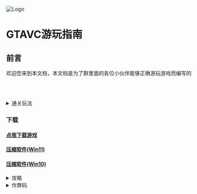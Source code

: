 ![Logo](https://sgss-1304995454.cos.ap-guangzhou.myqcloud.com/images%2Ftop.png)

# GTAVC游玩指南 
## 前言
欢迎您来到本文档，本文档是为了群里面的各位小伙伴能够正确游玩游戏而编写的

<br/><br/>

<details>

<summary>通关玩法</summary>

#### 通关玩法
<iframe src="//player.bilibili.com/player.html?aid=421854885&bvid=BV1v3411t7zQ&cid=445817165&page=1" scrolling="no" border="0" frameborder="no" framespacing="0" allowfullscreen="true" width="900px" height="600px"> </iframe>

</details>

### 下载
<!--#### <a href="https://sgss-1304995454.cos.ap-guangzhou.myqcloud.com/software/GTAVC%E5%90%AF%E5%8A%A8%E5%99%A8.exe" download="GTAVC启动器.exe">点我下载软件</a><br/>-->
#### <a href="https://sgss-1304995454.cos.ap-guangzhou.myqcloud.com/%E7%BD%AA%E6%81%B6%E9%83%BD%E5%B8%82%E4%B8%AD%E6%96%87%E7%89%88.zip" download="罪恶都市中文版.zip">点我下载游戏</a>
#### <a href="ms-windows-store://pdp/?ProductId=9N8G7TSCL18R">压缩软件(Win11)</a>
#### <a href="ms-windows-store://pdp/?ProductId=9MZ81RMK8JFD">压缩软件(Win10)</a>

<details>

<summary>攻略</summary>

# 攻略

## ==主流任务== 

###　　A. Ken Rosenberg(律师处)的任务 

####　　1.The party 

　　来到的办公室，交谈后Ken让我去码头的游艇上参加本地黑帮的聚会。(要先去商店换衣服)在游艇上与Cortez交谈后，认识了他的女儿Mercedes，Mercedes给我指了指当地的主要黑帮头头。然后让我送她到Pole Position Club(脱衣舞俱乐部) 报酬:100 

####　　2.Back Alley Brawl 

　　我来到Malibu Club，找到Kent Paul了解情况后。赶到Ocean Beach的一个小巷找到一个厨师，干掉他夺到电话并遇到Lance这时，来了三个大厨子。不要恋战，开Lance的车和他一起逃到枪店然后返回Ocean View. 报酬:200 

####　　3.Jury Fury 

　　去Ken的办公室，他让我去恐吓两个陪审员。出门时，有个工人被车压死，捡起他的锤子赶到指定地点，不要将陪审员打死只须将他们的车砸坏就行。 报酬:400 

####　　4.Riot 

　　在Ken的办公室结识了Carrinton，一个建筑公司老板。得到的任务是让我去一处建筑仓库引发一场暴动!先去换衣服，然后赶往建筑仓库(最好到警察局停车场捡手雷，那样过关会容易些)。发现工人在示威，我过去随便打了四个工人。暴动开始了!趁乱进入建筑仓库，炸毁三辆卡车。 报酬:1000 

###　　B. Avery Carrington(建筑工地处)的任务  

####　　1.Four Lron 

　　在工地与Carrington交谈，将要去干掉一个爱打高尔夫的工头。先去衣店换一身高尔夫装(真难看)后去高尔夫球场，由于无法将武器带入高尔夫球场，只得用高尔夫球棒了。开小车到那个工头练球的地方，先上去放到一个守楼梯的保镖，然后下楼(不要和其他保镖纠缠)将上车逃跑的工头干掉。或者直接回到高尔夫球场大门口等他自投罗网。 报酬:500 

####　　2.Demolition Man 

　　这回Carrington要将对面敌对公司未完工的大楼炸掉(真够狠的)，来到Top Gun卡车，用模型飞机飞到对面的大楼安装炸弹。建议先不要取炸弹，先飞到大楼里面的1，2，3，4层用螺旋桨干掉里面的工人和守卫。然后回来取炸弹，此时记时开始 ，操纵飞机来到各层有标记的油桶上方投放即可。 报酬:1000 

####　　3.Two Bit Hit 

　　建筑老板Carrington为了在Little Havana和Little Haiti获取利润，想挑起古巴帮和海地帮的战争!于是让我化装城古巴人去干掉古巴帮的一个头目。驱车前往指定地点更换古巴帮衣服后驾车来到Little Haiti的指定地点，撞死附近的敌人后，头目会上灵车逃跑，在其侧面撞击直至其爆炸(尾随的话，它会扔棺材，车撞上即炸)!还有一种方法，可在Diaz豪宅的迷宫里找到狙击枪，这样可以直接将那个头目干掉，然后赶快离开Little Haiti这个区域。 报酬:2500  

###　　C. Juan Garcia Cortez- The Colonel(小码头处)的任务 

####　　1.Treacherous Swine 

　　在游艇上，Cortez让我去做掉一个得罪过他的胖子Gonzalez，并给了我一把电锯。赶到Gonzalez家，(就在Malibu俱乐部停车场后面)在楼顶，Gonzalez发现了我，他的两个手下赶来对付我，用电锯锯断他们，发现Gonzalez跑下楼了，我也跟着下来。开车将他碾死。这时，会有2颗警星，在警察围捕下逃到喷漆处消除。 报酬:250 

####　　2.Mall Shootout 

　　Cortez有一桩生意要做，让我到购物中心去见一个线人。但他中途叛变，逃走了。杀死伏击的枪手，及忙追了出去，发现那小子上了一辆PCJ600摩托车，坐上车，将他撞死!下车夺取文件夹后会有2颗警星。一路逃到小码头后既可。(建议这关开始时使用跑车) 报酬:500 

####　　3.Guardian Angels 

　　开车到一个停车场取枪，这时Lance会出现，驱车和他一起到Ocean Beach的一处小巷，答应保护Diaz一行人与古巴帮的交易。上侧面的楼上持枪掩护。正在交易时，一伙海地帮的小流氓会来破坏交易。他们会分别先后从前面和后面的路杀来，在枪战中，要保护Diaz 和 Lance的安全。小心会有人从Lance后面的楼梯上来偷袭他。杀光他们后，有两个骑摩托的人抢走钱，其中一个被爆头，骑上他的车追另一个人将他杀死!取到钱箱之后返回交易点。 报酬:1000 

####　　4.Sir,Yes Sir 

　　上校Cortez的一个买主想要一些军事装备，正好有一队军方车队在对岸的Little Havana附近向码头驶去。Cortez托我到对岸去，并在车队中抢一辆坦克!他一定是疯了，但没办法，只有照办。在下一个小码头驾船驶向对岸的码头Boatyard，上岸驱车赶往Little Havana的警察局附近，下车。车队也靠近了，当他们停在前面的商店时，坦克兵去商店买东西。此时我趁机冲过去进入 坦克，朝指定地点赶去。由于坦克有损坏度，一但损坏度满了坦克就爆炸了!!因此一路上警察采用自杀战术猛撞"我的"坦克，好不容易才赶到指定地点，将坦克开进车库既可。 报酬:2000  

####　　5.All Hands On Deck 

　　Cortez上校准备离开这里，但他希望游艇驶到公海之前，让我来保护他。果然，游艇刚开动，就有八个敌人追了过来，他们上了小船从游艇后面追了过来，把他们一个一个干掉，否则他们会登上船的。前面的海面被一群敌人的船只堵死了。这时要尽快将那些船上的敌人消灭掉。如果他们的橡皮艇靠近，他们便会从游艇的前面登船。此时，天空飞来了一架直升飞机，趁它没降落前击落它，否则会有敌人机降下来。依次击落两架直升机，会有一架AH-64(阿帕奇)直升机飞来。我的天!赶快击落它。然后将前面堵路的船只击沉。Cortez给了我一艘快艇，跟我道了别。(本关最好要有重型武器) 报酬：5000  

###　　D. Ricardo Diaz- Coke Baron (中心岛豪宅处)的任务 

####　　1.The Chase 

　　来到Diaz的豪宅，他正在因为****赛输了而大发雷霆，见到了我，想了一会儿才跟我谈起来。原来一帮小偷老来偷他的钱，为此他很头疼，于是他让我到一个多次光顾他豪宅的小偷家探查那些小偷到底将他的钱放到什么地方!驾车驶向指定地点，发现小偷家里没人。此时，那个小偷在楼上出现尔后马上从屋顶逃走了，追上去，但不能杀死他，一直走，然后跳到垃圾箱上，那个小偷竟然还有同伙接应!骑上小踏板，追!一路上躲闪四处乱飞的子弹，跟随他们来到了小毛贼的老巢。 报酬:1000  

####　　2.Phnom Penh '86 

　　每次来到Diaz的豪宅都会看到他在发脾气，这回又把花瓶砸了。那帮小偷打电话给Diaz，可能在向他示威。Diaz忍无可忍，派我和Lance去小偷的老巢将钱抢回来。一路上和Lance聊着天，欣赏着美丽的海滨风光，真是其乐无穷。不多会儿来到了小偷巢穴的上空，我的M60机枪开始派上用场了，一场屠杀....消灭外围的敌人之后，我被机降在小偷老巢的门外，端着M60冲啊!杀到屋顶在一尸体旁取得钱箱。Lance开着直升机赶到接我回Diaz的豪宅了。 报酬:2000  

####　　3.The Fastest Boat 

　　Diaz听说那帮小偷正在船坞改造一艘快艇，他想要那艘快艇。我只好帮他跑跑腿了，驾车开到Botyard，小心那帮小偷用的可是威力很大的冲锋枪，干掉Botyard的敌人，进入控制室，里面的三个工人向我扑来。敢跟拿枪的干!灭了他们。走到控制台，放下快艇。此时，会冲进一些小流氓，杀光他们进入快艇，会有3颗警星，一路上警察的快艇围追堵截，赶快开到Diaz豪宅后的码头吧! 报酬：4000  

####　　4.Supply & Demand 

　　我和Lance受命驾驶刚偷来的快艇到内河航道的一艘船上拿取重要物品，途中，那帮小偷也来凑热闹，分别有6艘快艇分成3组向停泊那艘船的码头驶去。不能让他们得逞，赶快追击。可以从外海走，那样简单多了。一开船就往左边走，将通过两座大桥，不要理会那些敌人。通过第二座桥时，看看地图，拐几个弯就到了。当然如果你开快艇技术高，那也可以跟着敌人走，但较为困难。然后Lance开船，将后面的敌人消灭，注意岸边的敌人，还会有直升机出现，打落它。到达Diaz豪宅的码头即可。  报酬：10000 

####　　5.Rub Out (必须先完成Death Row) 

　　我与Lance为Diaz卖命，但他却想杀死我的好兄弟Lance，这个仇一定要报。来到Diaz豪宅大门口等待Lance到来，Lance从后车厢拿出来两把M4A1，这枪用着很过瘾。Diaz通过监视器看到了我们，他的一帮手下也做好了准备。用狙击枪干掉豪宅门口的守卫，过去才发现大门锁着。从豪宅后面的右边的门走，一路杀到二楼，杀死Diaz办公室外的敌人。这时，Diaz走了出来，朝他扫射!他身负重伤，最后说了一句，“我相信你，Tommy。” “晚安，Diaz先生。”Lance说道。这时拥有了Diaz的豪宅，可以存盘/换衣。     报酬：50000  

###　　E. Kent Paul (Malibu Club处)  

####　　Death Row 

　　接到Kent Paul的电话，说有要事。赶到Malibu Club，得知搭档Lance被Diaz关到Little Haiti的垃圾场。开辆快车，从高尔夫球俱乐部那边的大桥到垃圾场会快一些。如果Lance的生命减完任务就失败了，所以要快。开车冲进垃圾场，撞死看门的敌人，然后与剩下的敌人激战，注意仓库顶上有敌人。消灭完敌人，到仓库解救Lance之后驾车将Lance送到Downtown的医院。出垃圾场后会有Diaz的手下开跑车堵截。小心，不要让Lance死掉，一直将他送到医院。(在垃圾场干掉敌人后可以从他们身上找到许多钱,至少3000) 报酬：无 

###　　F. Tommy Vercetti- Criminal Empire (V点)的任务  

####　　1.Shakedown 

　　有了自己的豪宅，扩大了实力.和Ken,Lance,Carrington三人一起参观刚到手的豪宅，我心里很得意。但这样下去不是办法，必须想一个来钱的道才能真正富起来，我们一致同意到周围的商店收取保护费。Lance一行人到Ocean Beach的酒吧收保护费。我独自去North Point Mall恐吓那些店主。在五分钟内来到North Point Mall并打碎所有红点显示的玻璃。听着那些店主的喊叫，心里真舒服。但此时会有警星出现，逃吧。 报酬：2000  

####　　2.Bar Brawl 

　　我回到豪宅，发现Lance等人正在喝酒，一句话也不说。后来才知道有个酒吧拒绝交保护费，因为有一家保安公司抢先一步。我带上两个手下，赶到拒交保护费的Front Page Bar，杀死门口的保安公司守卫。引起了混乱，问酒吧老板保安公司的情况。之后在五分钟内赶到一处地点，杀死其他的保安公司守卫。此时会发生爆炸，有两个家伙骑着摩托车跑了，开车追上去撞死他们。  

　　报酬：4000  

####　　3.Copland 

　　返回豪宅，又出事了。刚被我恐吓的一个咖啡厅老板报了警，我和Lance决定将他的破咖啡厅炸了。增加警星引来警察 (至少要2颗警星)将警察引入指定车库后我门将他们干掉，换了身警服。来到North Point Mall，进入咖啡厅放炸弹，但头脑发昏 的我居然定在5秒钟后爆炸!赶快逃!咖啡厅爆炸了，我们赶紧逃出North Point Mall坐上车。这时会有5颗警星，连FBI也赶来了。 到喷漆处消除警星，赶到指定地点。 报酬：10000  

####　　4.Cap The Collector (在完成夜总会和印钞厂，码头等资产任务后出现) 

　　印钞厂的老工人被打了，我问清情况，得知是Sonny指使他的手下干的。他们现在正在我的各个产业收钱。开快车赶到黄点，在黑手党收取全部产业钱之前将他们干掉!一共6个人3辆摩托车，最好用车撞死他们，那些混蛋去的第一个地方是我的Boatyard， 赶过去杀死他们，剩下的几个也好对付。 报酬: $30000  

####　　5.Keep Your Friends Close (在完成夜总会和印钞厂，码头等资产任务后出现) 

　　Sonny带着他的一帮手下来到我的豪宅，他们不怀好意，想干掉我独吞我的全部资产。令我没想到的是Lance居然背叛了我! 站到了Sonny那一边，这时我才想到Diaz为什么要干掉Lance。我只得独自保卫我的办公室，那些黑手党会上来抢我的钱。他们 撬开保险柜，这时钱数在疯狂的减少。先干掉那些喽罗，然后Lance那小子会出现在二楼，追他上去，在顶楼看到他躲在箱子后面，打爆旁边的汽油桶，干掉那些黑手党。最后将Lance干掉。下楼后，遇到Sonny及其手下，先干掉他的两个手下，然后和Sonny单挑。  

　　报酬：30000  

##　　====至此主要剧情任务全部通关==== 

### G. Love Fist (骷髅标志处)的任务 

####　　1.Love Juice 

　　Kent Paul打电话给我说有活儿给我干，来到Downtown的指定地点。看到三个变态男正在录制唱片，那三个人的吼叫声真是让我忍受不了。看来那几个家伙需要一些毒品才可以提起精神来，我到指定地点为那三个变态买毒品，但那个毒贩收了我的钱却骑着摩托跑了，临走时还骂我是个傻帽。开车撞死那个家伙，夺到了放毒品的手提箱。这时，Kent打电话让我去接Cortez的女儿Merceds,开车到高尔夫球场附近接上Merceds。此时只有1分半钟的时间将她送到那三个变态的录音棚。建议去接Merceds前 

　　使用PCJ600，速度快，体积小。 报酬：2000 

####　　2.Psycho Killer 

　　那三个变态有一些新唱片要发售，委托我去现场察看。开着他们那辆速度极慢的加长礼车，赶到指定地点。发现有一个疯狂变态男枪杀了一名警卫，然后开车逃走了。只能开着那辆破车追赶，将那变态男干掉。 报酬：4000 

####　　3.Publicity Tour (在完成飞车党任务后出现) 

　　那个跟Love Fist作对的变态男居然还没有死，与Love Fist坐他们的车去演唱会现场。但是那个变态男打电话说他在车上放了炸弹，已启动，只有全速前进而且不能减速，否则炸弹会爆炸。车必须保持全速，小心驾驶，在城区乱转，小心驾驶直到炸弹排除。 报酬：8000 
 
###　　H. Big Mitch Baker (黑桃心标志)的任务 

####　　1.Alloy Wheels of Steel 

　　Kent介绍我认识了飞车党老大Baker，他想考验我驾驶弯把摩托的技术。驾驶摩托车与另外三个人比赛，一定要夺取第一名。如果你够棒的话，可以和他们公平比赛。也可以开辆大卡车来堵在他们的前面，那样可以占到些便宜。但不要碰住他们，也不要杀死他们，否则任务失败。绕着Downtown转一大圈后夺取第一名即可。 报酬：1000  

####　　2.Messing With The Man 

　　飞车党老大Baker为了考验我，让我在Downtown将街道搞乱，拿着微冲射击看到的所有车辆。听到一声脆响，破坏程度就会增加一点，直到加满为止。在限定时间内完成。 报酬：2000  

####　　3.Hog Tied 

　　当地一个盗窃团伙偷走了飞车党的一辆摩托，Baker让我抢回来，骑上摩托(最好用PCJ600,对面的橱窗里面有)。骑摩托到 Downtowo警察局那里，顺着停一辆警车的公路往前开，要最快速度。快到“丁”字路口时从右边人行道的楼梯冲上去飞到对面的楼房顶上。干掉房顶上的敌人，顺着楼梯下去，找到停放摩托车的车库，干掉保卫。骑上摩托车，这时应该向下楼的楼梯口方向驶去，会看到远处有一节楼梯，驾驶摩托车从楼梯飞到街道上。会有小偷驾车从后面追来最好下摩托将他们干掉。返回飞车党聚集地即可。 报酬：4000 

###　　I. Umberto Robina- The Cubans (Little Havana咖啡馆处)的任务 
  
####　　1.Stunt Boat Challenge 

　　接到电话来到咖啡馆，见到古巴帮首领。他想试试我的身手，让我去开快艇。来到栈桥见到Rico，上快艇。开始时只要碰到第一个黄点，就会开始计时。3分钟之内跑完20余个路点。 报酬：1000  

####　　2.Cannon Fodder 

　　古巴帮首领Umberto受到了海地人的侮辱，他发誓要报仇。整一辆车将3个古巴人带到海地人的基地，支援那里的古巴人。下车先将前面挡路的敌人干掉，然后有一个敌人在楼顶用狙击枪打死了几个古巴人。Rico呼叫援军，在同伴的掩护下，将楼顶的狙击手打死。大家一起冲进海地人的基地，发现是个陷井，和Rico一起开旁边的卡车逃到指定地点。(这里的敌人是打不完的，上卡车后会增加两颗警星) 报酬：1000  

####　　3.Naval Engagement 

　　Umberto得知海地人正在和小流氓交易毒品，得去将毒品抢来。来到靠近码头的地方，找到Rico。由Rico驾船，开到中心岛一处别墅的码头，看到交易正在进行中。杀死所有船上的敌人，然后岸上把敌人全部干掉，注意房顶上有个小流氓会放冷枪。杀光他们后找到3个装毒品的手提箱。此时，会来两个海地人，他们将Rico连人带船一起炸了。干掉他们后，逃离到咖啡馆。(此时会有5颗警星) 报酬：4000  

####　　4.Trojan Voodoo (在完成海地帮任务后出现) 

　　Umberto开始对海地人动手了，他想把海地人的基地炸上天。首先抢一辆海地人的车Voodoo(海地人首领胖女人家门口有一辆)然后带着同伴到指定地点和其余的人汇合。一起开进海地人的基地，开到仓库大门旁停下，出来肃清仓库内的敌人，不要着急装炸弹。先上楼梯去二楼装上炸弹，此时只有不到一分钟的时间，赶快装剩余的2颗炸弹。然后原路返回，发现海地人已经将大门口封死了，从右边的楼梯上房顶，远离基地。BANG!!海地人的基地飞上了天。 报酬：10000  

###　　J. Auntie Poulet- The Haitians (胖黑女人)的任务 

####　　1.Juju Scramble 

　　上一次帮助Umberto拼命抢回来的三包毒品他竟然交给了警察，看来他是想灭掉海地人。Poulet让我去三个地点将那些毒品取回来。来到垃圾场附近，上楼见到第一个手提箱，此时开始计时，警察也出现了(会出现2颗警星)，不要跟他们纠缠，赶快到第二点去取另一个。最后取完第三个后警星变为四颗。赶快逃到胖女人那里吧! 报酬：1000 

####　　2.Bombs Away 

　　古巴人有3艘快艇用来专门运送毒品，Poulet让我用遥控小飞机去炸毁那些快艇。来到Top Gun卡车，共有3架小飞机，到中心岛一处别墅的码头找到快艇，投放炸弹后岸上的古巴人会坐船和坐汽车逃走，不能让他们得逞了。这些飞机炸弹是无限的，尽管对准目标扔就是了。如果实再过不了关，有个比较麻烦的方法，但能保证你100%过关，控制飞机到那个别墅的码头，不要投炸弹，降落到地上，将古巴人一个一个撞死(撞4下死一个人)，然后开始练习投弹就行了。  

　　报酬：2000  

####　　3.Dirty Lickin's 

　　古巴人与海地人正在一起搏斗，胖女人Poulet让我用狙击枪掩护海地人。先到打斗现场对面的房顶上，然后站好位置用狙击步枪快速杀死古巴人。过一会儿会来一群古巴人增援，其中一个拿着东洋刀，东洋刀可是砍一下一个人的呦，先把拿着刀的那个家伙打死，剩下的就好办了。一定不能让海地人全部死亡。 报酬：4000  

###　　K. Phil Cassidy (P点)的任务  

####　　1.Gun Runner 

　　Phil需要一些枪械，有一帮流氓在市内运送枪支，驾车追击那些车辆，撞击后拾取掉落的枪支。最好将那些车辆也一起打炸，不然会带来很大麻烦。还有一群骑小踏板的小流氓会找你的麻烦。杀死和击毁剩余的人员和车辆后过关。  

　　报酬：2000 

####　　2.Boomshine Saigon 

　　爱玩炸弹的Phil不小心被炸掉一只胳膊，我也被震的头昏眼花。但必须把Phil送到医院。开着吉普车好不容易才到达医院，但里面有很多警察要抓Phil。Phil改变主意坚持要去一个私人诊所，只好开车送他到Little Havana的一处小胡同。 报酬：4000  
　
### 其他

0.夜幕降临时，街上会有很多妓女出现，驾驶两厢车（很多车不可以，自己慢慢摸索）停到她们身边，然后按喇叭。妓女会上车，然后停到一个没人的地方..车会不停的抖，最后妓女下车，收取200$。你的生命值可达到125。 	

1.摩托车可承载两人，直升机可承载四人。 

2.击爆汽车或摩托车轮胎将降低行驶速度和操控性。 

3.区别特技跳和普通跳，在于观察跳跃空中是否有慢动作回放。 

4.驾驶坦克按小键盘4或5旋转炮台，ctrl键发射炮弹。 

5.前往东岛警察局内换好警服，进入军事基地可不被士兵追杀。 

6.西岛汽车展示厅旁的空地是与警察对抗的最佳地区，由于四周有铁丝网保护，没有警察能从地面逮捕你。                                 

7.操作阿帕奇直升机和海洋巡逻艇时，左ctrl键是发射导弹；操作水陆两用直升机时，空格键是发射重机枪。 

8.驾驶警车、救护车、消防车时，按shift键可开启警报，附近车辆将避开绕行。 

9.拉响警报时，再次按下shift键将开启紧急警报，任何车辆都会避开绕行。 

10.每换一次衣服可消除两颗警星，如果警星超过两颗就无能为力了。 

11.坦克并非坚不可催，燃烧弹能在瞬间使它变成废铁。 

12.西岛摩托黑帮对面有家商店，打碎玻璃能得到pcj600摩托车。 

13.遥控直升机可用螺旋桨杀人，遥控轰炸机可用机头来撞人。 

14.救护车不受沙滩打滑影响，可保持全速在沙滩上行驶。 

15.当被警察通缉时，只要将汽车开进修车厂，待汽车翻新后，立即解除所有通缉警星。 

16.完好无损的汽车进入修车厂将进行喷漆工作，以便从中选择自己喜欢的颜色。 

17.驾驶sanchez摩托车，不断抬起摩托车前轮（小键盘6），当摩托车垂直地面只用后轮前进时，速度将达到平常的两倍。 

18.汽车损坏不用花钱去修车厂修理，只需将汽车开进存盘点旁的车库，汽车会焕然一新。 

19.获得乌兹冲锋枪和mp5后，驾驶交通工具时按e键和q键，再配合ctrl键能隔着窗户向外射击；摩托车可直接按ctrl键向前射击。 

20.经常按住shift键进行奔跑，能不断提高汤米的耐力值，使他一次拥有更长的奔跑时间。 

21.将mp3格式音乐拷贝至游戏安装目录mp3目录下，在驾驶汽车、快艇、飞机选择mp3电台便能欣赏音乐。 

22.被警察逮捕或进入医院，汤米将丢失武器和装备并损失100元。 

23.在hog tied任务与cannon fodder任务中，敌人没有数量限制，可自由射杀赚取金钱。 

24.任务途中被警察逮捕或进入医院，会有出租车送你到任务起始点，但你要付出9元钱的代价。 

25.进入比萨店吃比萨可补充生命值，到东岛购物中心吃夹心肉饼也能补充生命值。 

26.如果汽车在存盘点附近起火，立即靠近存盘点选择取消保存，你会发现汽车上的火已经熄灭了。 

27.回家休息能迅速恢复生命值，存档一次将使游戏时间推进6个小时，进入医院或警察局会使游戏时间推进12个小时。 

28.城市区域内如果有多个黑帮管辖，可以故意在大街上挑起事非，待他们火并之后坐收渔翁之利。 

29.存档文件默认保存于%Username%\Documents\GTA Vice City User Files文件下，请一定记得随时备份。 

30.游戏安装目录的skins目录下有汤米皮肤，你可以利用画图程序对图片进行简要修改，使汤米进行千奇百怪的变化。 

31.驾驶摩托车面对较高的台阶时，可以先抬起前轮，在空中迅速压低车身（小键盘9），便能完成跳跃台阶的特技表演。 

32.将汽车停放在高尔夫球场大门旁的压路筒旁，跳上汽车后就能携带武器不通过大门进入高尔夫球场，从而避开门卫武器检查。开船从海域进入高尔夫球场，或驾驶飞机从空中进入高尔夫球场也可躲避门卫武器检查。 

33.高尔夫球场和飞机场有武器检查装置，被检查出的武器将永远存放在那里，等于是活动的武器获取地点。 

34.抢车时，从主驾驶座一边能直接跳进车内（必须是敞篷车），从摩托车正前方能飞跃上车，可为抢车节药更多时间。 

35.驾驶摩托车来到墙角，沿着墙缝不断前进，你会看到摩托车会在瞬间停留在墙壁上，做出精彩的空翻镜头。 

36.海域中有很多岩石群，驾船来到岩石旁，跳上岩石顶可站在水中欣赏风景。 

37.汽车和摩托车高速行驶时按f键可强行跳车，直升机下降时按f键能强行跳机。 

38.城市内的桥梁栏杆并没有高度限制，算好时间和距离，可从桥上跳到行驶的快艇上，不必再去码头浪费时间。 

39.城市飙车赛开始前，驾驶汽车从起跑点后加速前进，经过起跑线时故意撞击参加比赛的其他赛车，这样你已经取得了领先位置。 

40.城市飙车赛前，可将距离较长的公交车或卡车停放在参加比赛的其他赛车前，这样在比赛时等于是先发制人。 

41.车库可强行停放多辆汽车或摩托车。方法很简单，首先将汽车停进车库，再把第二辆准备停放的汽车或摩托车停放在车库前。下车靠进车库，待车库门开启时迅上车将汽车或摩托车开进车库。 

42.车库还可停放直升机。先将直升机停放在正对车库门口的位置（注意微操作，不要让螺旋浆撞上车库大门），然后利用汤米身体将直升机推进车库。注意不同大小的车库用于存放不同类型的直升机，这样不必每次都前去找寻直升机。 

43.渔厂码头、电影公司、飞机场停放有packer卡车，将这种汽车开到想要飞跃的地点。驾驶其他汽车利用packer卡车的斜坡飞跃，就能到达无法前往的区域。 

44.第一次进入游戏，你只能在东岛活动，其实有4种方法前往西岛：①保证完成送100名乘客到指定地点，使出租车变为弹射式引擎。驾驶出租车来到东岛码头，从马路向码头地下停车场对面的栏杆全速前进，当接近栏杆时迅速按shift键弹射至石板路上，驾驶快艇前往西岛。②驾驶救护车到东岛码头任意一处紧闭的铁门前，倒车使救护车两个后轮悬挂于空中，但保证车身不要落于水中。接着找辆汽车停在救护车前，轻松跳到救护车顶，助跑跳至铁门后的石板路，驾驶快艇向西岛进发。③同样使用救护车，停放在中心岛大门旁的人行道上。跳上救护车，助跑跳进庄园内的植被上，一个漂亮的空翻，汤米进入了中心岛。④前往电影公司旁的大桥上，借助汽车跳到桥栏杆外，仔细观察桥下行驾的快艇。当快艇从桥下驶过时，算好时间和距离跳上快艇，解决驾驶员向西岛出发。 

### 奖励篇 

1.进入西岛北侧武器店可参加射击比赛；东岛护城河旁大厦墙角有pcj600摩托车，可参加跳跃赛；西岛北侧空地有sanchez摩托车和landstalker吉普车，可参加越野赛；东岛南侧停车场顶有stallion汽车，可参加障碍赛。 

2.进入东岛海滩top fun汽车，可进行遥控赛车比赛；进入东岛北侧停车场顶top fun汽车，可进行遥控轰炸机比赛；进入西岛机场墙角top fun汽车，可进行遥控直升机比赛；城市中有4架sparrow直升机，可进行市区标志穿越赛；西岛汽车展示厅地下车库前有城市全景图，可以参加城市飙车赛。 

3.每天晚上8点～11点59分，西岛北侧露天体育馆将举行比赛，可自由选择参加。 完成35个暴力事件及36个特技跳将获得100万元的奖励。游戏有7处房产供你购买，将提供存盘点、停车库、停机坪。手持带有瞄准器的武器对准店员可抢劫商店，总共有15家这样的商店。 

4.利用消防车扑灭火灾达到12级，游戏主角汤米可以防火；利用救护车救死扶伤达到12级，汤米可无限奔跑；利用比萨饼摩托车一次发送55个比萨饼，汤米生命值上限可达150点；利用警车、坦克、阿帕奇直升机抓捕罪犯达到12级，汤米防弹衣防护值上限可达150点；利用出租车送100名乘客到指定地点，出租车引擎将变成弹射式增压引擎，行驶途中按shift键可弹向空中。市区看见公交车时可抢走它，驾驶该辆公交车到城市站台处，每搭乘一名乘客将获得5元钱奖励。 

5.游戏共有100个隐藏包裹，每找齐10个隐藏包裹，豪宅及军事基地将依次出现以下武器：防弹衣、电锯、左轮手枪、火焰喷射器、连发狙击枪、旋转机枪、火箭筒、水陆两用直升机、坦克、阿帕奇直升机。 完成全部主线任务及找齐100个隐藏包裹后，东岛海滩停机坪会出现另一架阿帕奇直升机。 

6.百分之百完成游戏将激活终极奖励：生命值和防弹衣防护值上限可达到200；所有武器子弹无限；汽车耐撞性增强1倍；中心岛豪宅卧室可雇佣保镖；中心岛豪宅客厅会出现标有英文字母的白色t恤：我完成了罪恶都市全部任务，我是最强的（i completed vice city and all i got was this lousy t-shirt）。 

### 彩蛋篇 

什么是彩蛋？彩蛋（easter egg）是复活节的象征物，它象征着活力与生机。正是因为国外对复活节风俗的推崇，搞笑的彩蛋信息逐渐被加进电脑软件和游戏中。游戏程序员在编写游戏的同时，故意留下非常有趣的隐秘信息，一般这些信息并不会被玩家发现，需要通过特定的操作才能显现，以下便向各位揭露这“罪恶都市”中神秘的彩蛋： 

1.夜晚用狙击枪射击月亮能改变月亮大小。 

2.当警察任务达到12级后，暴风雨中能看见蓝色闪电雷。 

3.在晴朗的夜晚观看星空，会发现星星构成的制作小组的标志。 

4.西岛little havana地区房顶，有印有制作小组的宣传牌。 

5.收听vrock电台，你能听到播音员喋喋不休地谈论美国战争。 

6.在东岛歌舞厅墙角能找到仅有的印度农民，他们只会出现在这里看舞。 

7.电影公司的露天摄影场景是《自由都市》斯唐顿岛的临街商店复制品。 

8.驾驶直升机在中心岛上空翱翔，可看见有制作公司标志的游泳池。 

9.西岛码头海域能看见海底的沉船，西岛北侧桥墩下能看见海底损坏的快艇。 

10.偷到毒品黑帮gang burrito汽车时，你会发现汽车前面有个玩具熊。 

11.仔细观察东岛歌舞厅旁的临街店铺，在面包店玻璃橱窗上能找到游戏宣传海报。 

12.西岛出租车公司和附近比萨饼店内有两台街机，音乐表达的是 www.degenatron.com 游戏。 

13.在高尔夫球场偷到高尔夫球车后，驾驶高乐夫球车进入东岛夜总会，你将看见奇妙的魔鬼世界。 

14.中心岛儿童游泳池有一个气球，用枪射击气球可使它飞向空中，然后掉回地面（为什么打不爆？）。 

15.西岛电视塔停机坪，助跑跳过窗户进入隐藏房间，将找到真正彩蛋，蛋上还清晰写着easter eggs。 

16.白天来到高尔夫球场，驾驶快艇进入附近海域。仔细观察海底的岩石，会发现swimmin石像，如果使用狙击镜观看，发现石像还穿着泳装（笑）。 

17.让汤米慢慢走进海水中，保证海水达到腰部高度并且没被淹死，利用狙击枪的狙击镜观察海底，可看见海中游动的热带鱼、鲨鱼、水母、海龟等动物。 

18.完成所有主线和支线任务后，在海滩旅馆卧室内，墙上将出现美女海报，床上会有散落的金钱，衣柜上有防弹外套；在中心岛庄园卧室内，电视机上会出现奖杯，木桌上有丢弃的啤酒瓶和比萨饼盒子；在中心岛庄园客厅内，桌子和墙壁上会出现martha照片和海报。 

### 隐藏篇 

1.p点废弃的工厂和军事基地停放有爱国者汽车。 

2.在西岛南侧警察局后有一辆红色闪光警灯的隐藏警车cheetah；在西岛北侧比萨店旁的小巷内有辆没有闪光警灯的隐藏警车fbi washington；完成魔鬼合唱团任务后，魔鬼合唱团门口会出现隐藏汽车love firt；完成出租车公司资产任务后，出租车公司会出现隐藏汽车gelia cal；完成冰激凌公司资产任务后，冰激凌公司会出现隐藏汽车mr.whoopee；完成电影公司资产任务后，电影公司海域会出现水上滑翔机；当通缉警星提升为3星或4星时，会出现红色闪光警灯的隐藏警车cheetah，杀害里面的便衣警察可抢走汽车；当通缉警星提升为5星时，会出现蓝色闪光警灯的隐藏警车fbi rancher，杀害里面的fbi警察可抢走汽车；当通缉警星提升为5星时，会出现没有闪光警灯的隐藏警车fbi washington，杀害里面的fbi警察可抢走汽车；当通缉警星提升为6星时，会出现威力无比的坦克，可杀害里面的士兵抢走坦克。 

3.在汽车展示厅找齐第1组汽车landstalker、idaho、esperanto、stallion、rancher、blista compact，展示厅一楼出现会隐藏的汽车deluxo；在汽车展示厅找齐第2组汽车sabre、virgo、sentinel、stretch、washington、admiral，展示厅1楼出现隐藏汽车sabre turbo；在汽车展示厅找齐第3组汽车cheetah、infernus、banshee、phoenix、comet、stinger，展示厅2楼会出现隐藏汽车sandking；在汽车展示厅找齐第4组汽车voodoo、cuban hermes、caddy、baggage、mr whoopee、pizza boy，展示厅2楼会出现隐藏汽车hotring racer。

</details>

<details>

<summary>作弊码</summary>

## 罪恶都市作弊码

```thugstools```–棍子类武器

```professionaltools```–枪类武器

```nuttertools```–变态武器

```preciousprotection```–加满防弹衣

```aspirine```–加满血

```panzer```–给你个坦克

```seaways```–车可以在水里开（浅滩下水）

```youwonttakemealive```–加2个警察抓你的星星

```leavemealone```–警察星星变零

```apleasantday```–好天气

```alovelyday```–超好天气

```abitdrieg```–云天

```catsanddogs```–雨天

```cantseeathing```–雾天

```lifeispassingmeby```–时间过得更快

```bigbang```–附近所有车子爆炸

```stilllikedressingup```–换玩家的人物

```fightfightfight```–街上人打架

```nobodylikesme```–攻击市民造成更大伤害

```ourgodgivenrighttobeararms```–街上所有人有武器

```onspeed```–走的更快

```booooooring```–走的更慢

```wheelsareallineed```–车子不见，只有轮子

```comeflywithme```–苍蝇飞来飞去（车会飘）

```gripiseverything```–车辆有喷汽弹射功能(shift)

```chasestat```–2颗星以上显示媒体级别

```chickswithguns```–手下变拿M4的MM（前提得做老大）

```icanttakeitanymore```–自杀

```greenlight```–所有红绿灯变绿

```miamitraffic```–路上车子开的很快

```ahairdresserscar```–路上的车全变成紫色

```iwantitpaintedblack```–路上的车全变成爆炸后的颜色

```travelinstyle```–车子会飞

```thelastride```–给你一辆葬礼车

```rockandrollcar```–给你一辆豪华轿车

```rubbishcar```–给你一辆垃圾车

```gettherefast```–给你一辆SABRETURBO

```betterthanwalking```–给你一辆caddy

```looklikelance```–LANCE皮肤

```mysonisalawyer```–律师皮肤

```ilooklikehilary```–HILARYSKIN

```rockandrollman```–摇滚舞者皮肤

```onearmedbandit```–强盗皮肤

```idonthavethemoneysonny```–MAFIOSISKIN

```loadsoflittlethings```–跑车车轮变大(仅INFERNUS、CHEETAH)

```hopingirl```–附近的人上你的车

```airship```–快艇会飘起来

```foxylittlething```–MAFIOSIDAUGHTERSKIN（女儿）

```weloveourdick```–SCOTTISHSKIN（苏格兰人）

```gettherequickly```–得到快车子

```getthereveryfastindeed```–得到超快车

```getthereamazinglyfast```–得到超超快车

```fannymagnet```–女人都会被你吸引

```cheatshavebeencracked```–BALDGUYSKIN

```certaindeath```–嘴里叼跟烟

```deepfriedmarsbars```–变胖

```programmer```–变瘦

```panzer```–坦克

</details>
